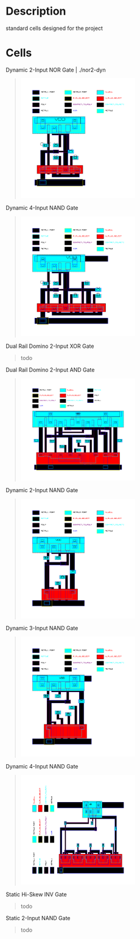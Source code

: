 # Description
standard cells designed for the project
# Cells
Dynamic 2-Input NOR Gate | ./nor2-dyn  
> <img src="https://github.com/marz-dax/dynamic-cmos-cla-adder/blob/fbb061cc4058dc54cb5f7e5239e8516fa853a1df/standard-cells/nor2-dyn/layout/nor2_dyn_layout.png" width="300">
> 
Dynamic 4-Input NAND Gate  
> <img src="https://github.com/marz-dax/dynamic-cmos-cla-adder/blob/cfdefaeaf3453df97635f32967d56953fce392f8/standard-cells/nor4-dyn/layout/nor4_dyn_layout.png" width="300">
> 
Dual Rail Domino 2-Input XOR Gate  
> todo
> 
Dual Rail Domino 2-Input AND Gate  
> <img src="https://github.com/marz-dax/dynamic-cmos-cla-adder/blob/71cd1d605386c93648f7bb15641db786b0bb9842/standard-cells/dual-rail-and-nand/layout/dual_rail_and_nand_layout.png" width="300">
> 
Dynamic 2-Input NAND Gate  
> <img src="https://github.com/marz-dax/dynamic-cmos-cla-adder/blob/84e8756930fa21ed6a13f6c21ddf7534c88607ca/standard-cells/nand2-dyn/layout/nand2_dyn_layout.png" width="300">
> 
> 
Dynamic 3-Input NAND Gate  
> <img src="https://github.com/marz-dax/dynamic-cmos-cla-adder/blob/84e8756930fa21ed6a13f6c21ddf7534c88607ca/standard-cells/nand3-dyn/layout/nand3_dyn_layout.png" width="300">
> 
> 
Dynamic 4-Input NAND Gate  
> <img src="https://github.com/marz-dax/dynamic-cmos-cla-adder/blob/84e8756930fa21ed6a13f6c21ddf7534c88607ca/standard-cells/nand4-dyn/layout/nand4_dyn_layout.png" width="300">
> 
Static Hi-Skew INV Gate 
> todo
> 
Static 2-Input NAND Gate  
> todo
> 
